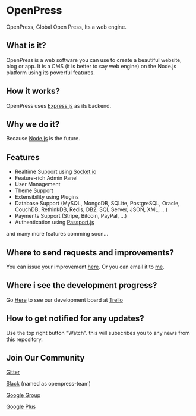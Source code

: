 # OpenPress

OpenPress, Global Open Press, Its a web engine.

## What is it?

OpenPress is a web software you can use to create a beautiful website, blog or app.
It is a CMS (it is better to say web engine) on the Node.js platform using its powerful features.

## How it works?

OpenPress uses [Express.js](http://expressjs.com/) as its backend.

## Why we do it?

Because [Node.js](http://nodejs.com/) is the future.

## Features

- Realtime Support using [Socket.io](http://socket.io/)
- Feature-rich Admin Panel
- User Management
- Theme Support
- Extensibility using Plugins
- Database Support (MySQL, MongoDB, SQLite, PostgreSQL, Oracle, CouchDB, RethinkDB, Redis, DB2, SQL Server, JSON, XML, ...)
- Payments Support (Stripe, Bitcoin, PayPal, ...)
- Authentication using [Passport.js](http://passportjs.org/)

and many more features comming soon...

## Where to send requests and improvements?

You can issue your improvement [here](https://github.com/OpenPress/OpenPress/issues).
Or you can email it to [me](mailto:hasanbayat1393@gmail.com).

## Where i see the development progress?

Go [Here](https://trello.com/b/9eDarpdE/openpress) to see our development board at [Trello](https://trello.com)

## How to get notified for any updates?

Use the top right button "Watch". this will subscribes you to any news from this repository.

## Join Our Community

[Gitter](https://gitter.im/OpenPress/Lobby)

[Slack](https://openpress-team.slack.com/messages/general/) (named as openpress-team)

[Google Group](https://groups.google.com/forum/#!forum/openpress-team)

[Google Plus](https://plus.google.com/communities/114236787377167376347)
